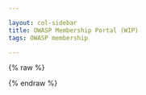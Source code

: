 ```yaml
---

layout: col-sidebar
title: OWASP Membership Portal (WIP)
tags: OWASP membership

---
```

<style>
[v-cloak] {display: none}

#member-qr {
  float:right;
}
</style>
{% raw %}
<div id="membership-portal-app" style="margin: 0px;" v-cloak>
   <div id='member-info' v-if='member_ready'>
     <div id='member-qr'>
     </div>
     <h3>Welcome, {{ membership_data['name'] }}</h3>
     <strong>Member Number:</strong> {{ membership_data['member_number'].substring(membership_data['member_number'].lastIndexOf('/') + 1) }}<br>
     <strong>Email:</strong>{{ membership_data['emails'][0]['email'] }}<br>
     <strong>Address:</strong>{{ membership_data['address'] }}<br>
     <strong>Phone:</strong>{{ membership_data['phone_numbers'][0]['number'] }}<br>
     <strong>Membership Type:</strong>{{ membership_data['membership_type'] }}<br>
     <strong>Membership Start:</strong>{{ membership_data['membership_start'] }}<br>
     <strong>Membership End:</strong>{{ membership_data['membership_end'] }}<br>
     <strong>Recurring:</strong>{{ membership_data['membership_recurring'] }}<br>
   </div>
   <div id='errors' v-if="Object.keys(errors).length">
      <strong>You may have gotten here but currently this site only works for a limited subset of members.  Come back later.</strong>
   </div>
   <div id='loading' v-if='loading'>
      This may take a few moments...
      <button class='cta-button' style='width:80px;height:80px;'>
        <div class='spinner'>
          <div class='inner-spinner'></div>
        </div>
      </button>
   </div>
</div>
{% endraw %}

<script src="https://js.stripe.com/v3"></script>
<script src="https://unpkg.com/vue"></script>
<script src="https://unpkg.com/axios/dist/axios.min.js"></script>

<script>
window.addEventListener('load', function() {
  new Vue({
    el: '#membership-portal-app',
    data: {
      loading: true,
      errors: {},
      membership_data: null,
      update_interval : null,
    },
    created: function() {
        if(this.loading){
            const postData = {
            params: {
                authtoken: Cookies.get('CF_Authorization')
              }
            }
            axios.get('https://owaspadmin.azurewebsites.net/api/get-member-info?code=mWP6TjdDSJZOQIZQNtb2fUPuzuIamwaobBZUTnN24JEdtFybiTDl7A==', postData)
              .then(response => {
                  this.membership_data = response.data
                  this.loading=false
                 
                  this.$forceUpdate()
                  this.update_interval = setInterval(function() { 
                      if(this.membership_data) {
                          el = kjua({text: this.membership_data['member_number']});
                          div = document.getElementById('member-qr');
                          if(div)
                            div.appendChild(el)

                          clearInterval(this.update_interval)
                      }
                  }, 1000)
                  //$('#member-qr').kjua({text: memdata["member_number"]});
              })
              .catch(err => {
                alert(err)
                this.errors = { error : 'These are not the droids you are looking for' }
                this.loading = false
                this.$forceUpdate()
              })
        } // end if loading
     },
     computed: {
      member_ready: function() { return (!this.loading && this.membership_data != null) }
    },
  }) // end Vue
}, false) // end addEventListener
</script>